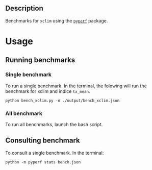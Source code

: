 ## Description

Benchmarks for `xclim` using the [`pyperf`](https://pyperf.readthedocs.io/en/latest/) package.
# Usage
## Running benchmarks

### Single benchmark

To run a single benchmark. In the terminal, the folowing will run the benchmark for xclim and indice `tx_mean`.

`python bench_xclim.py -o ./output/bench_xclim.json`

### All benchmark

To run all benchmarks, launch the bash script.

## Consulting benchmark

To consult a single benchmark. In the terminal:

`python -m pyperf stats bench.json`
